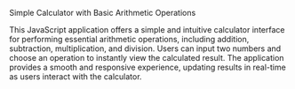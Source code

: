 Simple Calculator with Basic Arithmetic Operations

This JavaScript application offers a simple and intuitive calculator interface for performing essential arithmetic operations, including addition, subtraction, multiplication, and division. Users can input two numbers and choose an operation to instantly view the calculated result. The application provides a smooth and responsive experience, updating results in real-time as users interact with the calculator.

